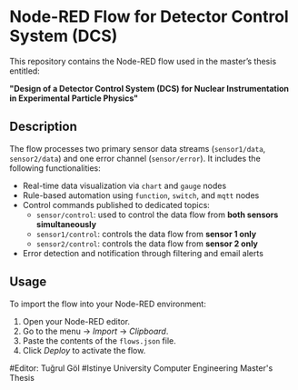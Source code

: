 # Node-RED Flow for Detector Control System (DCS)

This repository contains the Node-RED flow used in the master’s thesis entitled:

**"Design of a Detector Control System (DCS) for Nuclear Instrumentation in Experimental Particle Physics"**

## Description

The flow processes two primary sensor data streams (`sensor1/data`, `sensor2/data`) and one error channel (`sensor/error`). It includes the following functionalities:

- Real-time data visualization via `chart` and `gauge` nodes
- Rule-based automation using `function`, `switch`, and `mqtt` nodes
- Control commands published to dedicated topics:
  - `sensor/control`: used to control the data flow from **both sensors simultaneously**
  - `sensor1/control`: controls the data flow from **sensor 1 only**
  - `sensor2/control`: controls the data flow from **sensor 2 only**
- Error detection and notification through filtering and email alerts


## Usage

To import the flow into your Node-RED environment:

1. Open your Node-RED editor.
2. Go to the menu → *Import* → *Clipboard*.
3. Paste the contents of the `flows.json` file.
4. Click *Deploy* to activate the flow.

#Editor: Tuğrul Göl
#Istinye University Computer Engineering Master's Thesis
